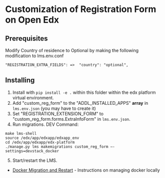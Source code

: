 # Customization of Registration Form on Open Edx

## Prerequisites

Modify Country of residence to Optional by making the following modification to lms.env.conf

```
"REGISTRATION_EXTRA_FIELDS": =>  "country": "optional",
```

## Installing

1. Install with `pip install -e .` within this folder within the edx platform virtual environment.
2. Add "custom_reg_form" to the "ADDL_INSTALLED_APPS" **array** in `lms.env.json` (you may have to create it)
3. Set "REGISTRATION_EXTENSION_FORM" to "custom_reg_form.forms.ExtraInfoForm" in `lms.env.json`.
4. Run migrations. DEV Command:

```
make lms-shell
source /edx/app/edxapp/edxapp_env
cd /edx/app/edxapp/edx-platform
./manage.py lms makemigrations custom_reg_form —-settings=devstack_docker
```

5. Start/restart the LMS.
* [Docker Migration and Restart](https://github.com/edx/devstack/blob/master/README.rst) - Instructions on managing docker locally